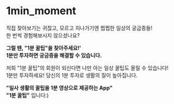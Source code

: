 # 1min_moment

직접 찾아보기는 귀찮고, 모르고 지나가기엔 찝찝한 일상의 궁금증들!
<br>
한 번씩 경험해보시지 않으셨나요?

**그럴 땐, "1분 꿀팁"을 찾아주세요!'
<br>
1분만 투자하면 궁금증을 해결할 수 있습니다.**

저희 "1분 꿀팁"의 회원이 되신다면 나만 아는 일상 꿀팁도 올릴 수 있습니다!
<br>
1분만 투자하세요! 당신의 1분 투자로 생활의 질이 높아집니다.

**"일사 생활의 꿀팁을 1분 영상으로 제공하는 App"**
<br>
**"1분 꿀팁"** 입니다:)

